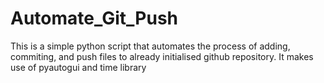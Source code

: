 # Automate_Git_Push
This is a simple python script that automates the process of adding, commiting,  and push files to already initialised github repository. It makes use of pyautogui and time library
